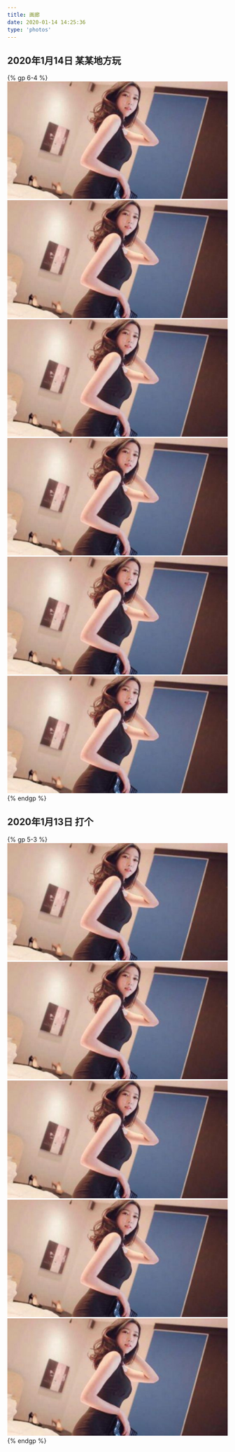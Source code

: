 ```yaml
---
title: 画廊
date: 2020-01-14 14:25:36
type: 'photos'
---
```



## 2020年1月14日 某某地方玩

{% gp 6-4 %}
  ![所发生的](/photos/2020-1-14/2020-1-14-143457.jpg)
  ![水电费单个](/photos/2020-1-14/2020-1-14-143457.jpg)
  ![234](/photos/2020-1-14/2020-1-14-143457.jpg)
  ![大锅饭割发代首](/photos/2020-1-14/2020-1-14-143457.jpg)
  ![是的发送到](/photos/2020-1-14/2020-1-14-143457.jpg)
  ![2222](/photos/2020-1-14/2020-1-14-143457.jpg)
{% endgp %}

## 2020年1月13日 打个

{% gp 5-3 %}
  ![所发生的](/photos/2020-1-14/2020-1-14-143457.jpg)
  ![水电费单个](/photos/2020-1-14/2020-1-14-143457.jpg)
  ![234](/photos/2020-1-14/2020-1-14-143457.jpg)
  ![大锅饭割发代首](/photos/2020-1-14/2020-1-14-143457.jpg)
  ![是的发送到](/photos/2020-1-14/2020-1-14-143457.jpg)
{% endgp %}